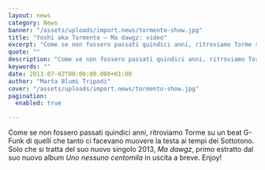 ```yaml
---
layout: news
category: News
banner: "/assets/uploads/import.news/tormento-show.jpg"
title: "Yoshi aka Tormento – Ma dawgz: video"
excerpt: "Come se non fossero passati quindici anni, ritroviamo Torme su un beat G-Funk di quelli che tanto ci facevano muovere la testa ai tempi dei Sottotono. Solo che si tratta del suo nuovo singolo 2013, Ma dawgz, primo estratto dal suo nuovo album Uno nessuno centomila in uscita a breve. Enjoy!  "
quote: ""
description: "Come se non fossero passati quindici anni, ritroviamo Torme su un beat G-Funk di quelli che tanto ci facevano muovere la testa ai tempi dei Sottotono. Solo che si tratta del suo nuovo singolo 2013, Ma dawgz, primo estratto dal suo nuovo album Uno nessuno centomila in uscita a breve. Enjoy!  "
keywords: ""
date: 2013-07-02T00:00:00.000+01:00
author: "Marta Blumi Tripodi"
cover: "/assets/uploads/import.news/tormento-show.jpg"
pagination:
  enabled: true

---
```


Come se non fossero passati quindici anni, ritroviamo Torme su un beat G-Funk di quelli che tanto ci facevano muovere la testa ai tempi dei Sottotono. Solo che si tratta del suo nuovo singolo 2013, _Ma dawgz_, primo estratto dal suo nuovo album _Uno nessuno centomila_ in uscita a breve. Enjoy!

  